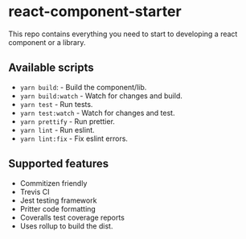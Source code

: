 # react-component-starter

This repo contains everything you need to start to developing a react component or a library.

## Available scripts

- `yarn build`: - Build the component/lib.
- `yarn build:watch` - Watch for changes and build.
- `yarn test` - Run tests.
- `yarn test:watch` - Watch for changes and test.
- `yarn prettify` - Run prettier.
- `yarn lint` - Run eslint.
- `yarn lint:fix` - Fix eslint errors.

## Supported features

- Commitizen friendly
- Trevis CI
- Jest testing framework
- Pritter code formatting
- Coveralls test coverage reports
- Uses rollup to build the dist.
